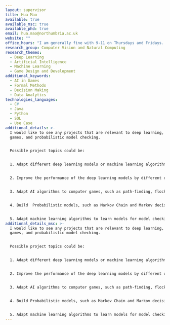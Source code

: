 ```yaml
---
layout: supervisor
title: Hua Mao
available: true
available_msc: true
available_phd: true
email: hua.mao@northumbria.ac.uk
website: ""
office_hours: "I am generally fine with 9-11 on Thursdays and Fridays. "
research_group: Computer Vision and Natural Computing
research_themes:
  - Deep Learning
  - Artificial Intelligence
  - Machine Learning
  - Game Design and Development
additional_keywords:
  - AI in Games
  - Formal Methods
  - Decision Making
  - Data Analytics
technologies_languages:
  - C#
  - Java
  - Python
  - SQL
  - Use Case
additional_details: >-
  I would like to see any projects that are relevant to deep learning, AI in
  games, and probabilistic model checking. 


  P﻿ossible project topics could be: 


  1﻿. Adapt different deep learning models or machine learning algorithms for energy prediction. 


  2﻿. Improve the performance of the deep learning models by different optimization algorithms


  3﻿. Adapt AI algorithms to computer games, such as path-finding, flocking, and decision making. Or investigate the performance of different AI algorithms. 


  4﻿. Build  Probabilistic models, such as Markov Chain and Markov decision Process models for probabilistic software and hardware systems. Apply probablistic model checking algorithms to the built model to check the stochastic properties, such as PCTL. 


  5﻿. Adapt machine learning algorithms to learn models for model checking, especially for probabilistic model checking.
additional_details_msc: >-
  I would like to see any projects that are relevant to deep learning, AI in
  games, and probabilistic model checking. 


  P﻿ossible project topics could be: 


  1﻿. Adapt different deep learning models or machine learning algorithms for energy prediction. 


  2﻿. Improve the performance of the deep learning models by different optimization algorithms


  3﻿. Adapt AI algorithms to computer games, such as path-finding, flocking, and decision-making. Or investigate the performance of different AI algorithms. 


  4﻿. Build Probabilistic models, such as Markov Chain and Markov decision Process models for probabilistic software and hardware systems. Apply probabilistic model checking algorithms to the built model to check the stochastic properties, such as PCTL. 


  5﻿. Adapt machine learning algorithms to learn models for model checking, especially for probabilistic model checking.
---
```

